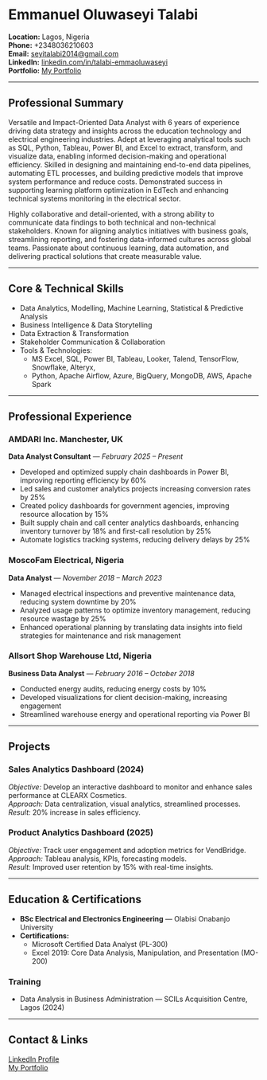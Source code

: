 # Emmanuel Oluwaseyi Talabi

**Location:** Lagos, Nigeria  
**Phone:** +2348036210603  
**Email:** seyitalabi2014@gmail.com  
**LinkedIn:** [linkedin.com/in/talabi-emmaoluwaseyi](https://www.linkedin.com/in/talabi-emmaoluwaseyi)  
**Portfolio:** [My Portfolio](https://www.amdari.io/profile/emmanuel-talabi-5252)

---

## **Professional Summary**

Versatile and Impact-Oriented Data Analyst with 6 years of experience driving data strategy and insights across the education technology and electrical engineering industries. Adept at leveraging analytical tools such as SQL, Python, Tableau, Power BI, and Excel to extract, transform, and visualize data, enabling informed decision-making and operational efficiency. Skilled in designing and maintaining end-to-end data pipelines, automating ETL processes, and building predictive models that improve system performance and reduce costs. Demonstrated success in supporting learning platform optimization in EdTech and enhancing technical systems monitoring in the electrical sector.

Highly collaborative and detail-oriented, with a strong ability to communicate data findings to both technical and non-technical stakeholders. Known for aligning analytics initiatives with business goals, streamlining reporting, and fostering data-informed cultures across global teams. Passionate about continuous learning, data automation, and delivering practical solutions that create measurable value.

---

## **Core & Technical Skills**

- Data Analytics, Modelling, Machine Learning, Statistical & Predictive Analysis  
- Business Intelligence & Data Storytelling  
- Data Extraction & Transformation  
- Stakeholder Communication & Collaboration  
- Tools & Technologies:  
  - MS Excel, SQL, Power BI, Tableau, Looker, Talend, TensorFlow, Snowflake, Alteryx,  
  - Python, Apache Airflow, Azure, BigQuery, MongoDB, AWS, Apache Spark

---

## **Professional Experience**

### AMDARI Inc. Manchester, UK  
**Data Analyst Consultant** — *February 2025 – Present*  
- Developed and optimized supply chain dashboards in Power BI, improving reporting efficiency by 60%  
- Led sales and customer analytics projects increasing conversion rates by 25%  
- Created policy dashboards for government agencies, improving resource allocation by 15%  
- Built supply chain and call center analytics dashboards, enhancing inventory turnover by 18% and first-call resolution by 25%  
- Automate logistics tracking systems, reducing delivery delays by 25%

### MoscoFam Electrical, Nigeria  
**Data Analyst** — *November 2018 – March 2023*  
- Managed electrical inspections and preventive maintenance data, reducing system downtime by 20%  
- Analyzed usage patterns to optimize inventory management, reducing resource wastage by 25%  
- Enhanced operational planning by translating data insights into field strategies for maintenance and risk management

### Allsort Shop Warehouse Ltd, Nigeria  
**Business Data Analyst** — *February 2016 – October 2018*  
- Conducted energy audits, reducing energy costs by 10%  
- Developed visualizations for client decision-making, increasing engagement  
- Streamlined warehouse energy and operational reporting via Power BI

---

## **Projects**

### Sales Analytics Dashboard (2024)  
*Objective:* Develop an interactive dashboard to monitor and enhance sales performance at CLEARX Cosmetics.  
*Approach:* Data centralization, visual analytics, streamlined processes.  
*Result:* 20% increase in sales efficiency.  

### Product Analytics Dashboard (2025)  
*Objective:* Track user engagement and adoption metrics for VendBridge.  
*Approach:* Tableau analysis, KPIs, forecasting models.  
*Result:* Improved user retention by 15% with real-time insights.

---

## **Education & Certifications**

- **BSc Electrical and Electronics Engineering** — Olabisi Onabanjo University  
- **Certifications:**  
  - Microsoft Certified Data Analyst (PL-300)  
  - Excel 2019: Core Data Analysis, Manipulation, and Presentation (MO-200)

### **Training**
- Data Analysis in Business Administration — SCILs Acquisition Centre, Lagos (2024)

---

## **Contact & Links**

[LinkedIn Profile](https://www.linkedin.com/in/talabi-emmaoluwaseyi)  
[My Portfolio](https://www.amdari.io/profile/emmanuel-talabi-5252)
